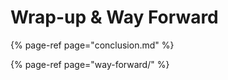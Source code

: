 # Wrap-up & Way Forward

{% page-ref page="conclusion.md" %}

{% page-ref page="way-forward/" %}



